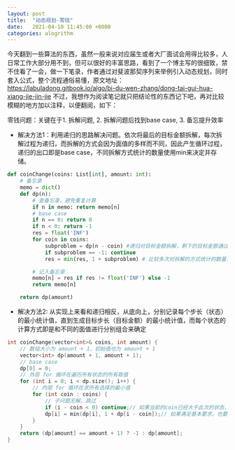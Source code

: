 ```yaml
---
layout: post
title:  "动态规划-零钱"
date:   2021-04-10 11:45:00 +0000
categories: alogrithm
---
```


今天翻到一些算法的东西，虽然一般来说对应届生或者大厂面试会用得比较多，人日常工作大部分用不到，但可以很好的丰富思路，看到了一个博主写的很细致，禁不住看了一会，做一下笔录，作者通过对斐波那契序列来举例引入动态规划，同时套入公式，整个流程通俗易懂，原文地址：
https://labuladong.gitbook.io/algo/bi-du-wen-zhang/dong-tai-gui-hua-xiang-jie-jin-jie
不过，我想作为阅读笔记就只把结论性的东西记下吧，再对比较模糊的地方加以注释，以便翻阅，如下：

零钱问题：关键在于1. 拆解问题, 2. 拆解问题后找到base case, 3. 备忘提升效率

- 解决方法1：利用递归的思路解决问题。依次将最后的目标金额拆解，每次拆解过程为递归，而拆解的方式会因为面值的多样而不同，因此产生循环过程，递归的出口即是base case，不同拆解方式统计的数量使用min来决定并存储。

```python
def coinChange(coins: List[int], amount: int):
    # 备忘录
    memo = dict()
    def dp(n):
        # 查备忘录，避免重复计算
        if n in memo: return memo[n]
        # base case
        if n == 0: return 0
        if n < 0: return -1
        res = float('INF')
        for coin in coins:
            subproblem = dp(n - coin) #递归对目标金额拆解，剩下的目标金额通过递归的方式求解
            if subproblem == -1: continue
            res = min(res, 1 + subproblem) # 比较多次对拆解的方式统计的数量，取最小值作为结果

        # 记入备忘录
        memo[n] = res if res != float('INF') else -1
        return memo[n]

    return dp(amount)
```
- 解决方法2: 从实现上来看和递归相反，从底向上，分别记录每个步长（状态）的最小统计值，直到生成目标步长（目标金额）的最小统计值，而每个状态的计算方式即是和不同的面值进行分别组合来确定

```C++
int coinChange(vector<int>& coins, int amount) {
    // 数组大小为 amount + 1，初始值也为 amount + 1
    vector<int> dp(amount + 1, amount + 1);
    // base case
    dp[0] = 0;
    // 外层 for 循环在遍历所有状态的所有取值
    for (int i = 0; i < dp.size(); i++) {
        // 内层 for 循环在求所有选择的最小值
        for (int coin : coins) {
            // 子问题无解，跳过
            if (i - coin < 0) continue;// 如果当前的coin已经大于此次的状态，不可能构造出零钱组合
            dp[i] = min(dp[i], 1 + dp[i - coin]);// 如果满足基本要求，也要使用当前选中方案的统计数值和对i计算的历史最小值方案对比，当前选中方案即是使用此次循环符合条件的coin和已经计算出的dp[i-coin]作为组合
        }
    }
    return (dp[amount] == amount + 1) ? -1 : dp[amount];
}
```